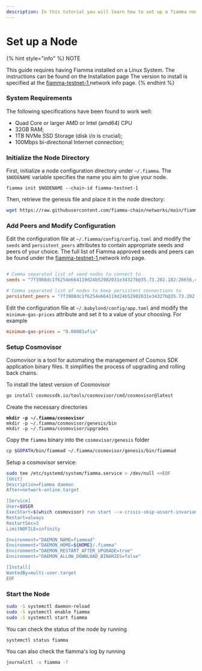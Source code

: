 ```yaml
---
description: In this tutorial you will learn how to set up a fiamma node
---
```


# Set up a Node

{% hint style="info" %}
NOTE

This guide requires having Fiamma installed on a Linux System. The instructions can be found on the Installation page The version to install is specified at the [fiamma-testnet-1 ](https://github.com/fiamma-chain/networks/tree/main/fiamma-testnet-1)network info page.
{% endhint %}

### System Requirements

The following specifications have been found to work well:

* Quad Core or larger AMD or Intel (amd64) CPU
* 32GB RAM;
* 1TB NVMe SSD Storage (disk i/o is crucial);
* 100Mbps bi-directional Internet connection;

### Initialize the Node Directory <a href="#id-1-initialize-the-node-directory" id="id-1-initialize-the-node-directory"></a>

First, initialize a node configuration directory under `~/.fiamma`. The `$NODENAME` variable specifies the name you aim to give your node.

```shell
fiamma init $NODENAME --chain-id fiamma-testnet-1
```

Then, retrieve the genesis file and place it in the node directory:

```bash
wget https://raw.githubusercontent.com/fiamma-chain/networks/main/fiamma-testnet-1/genesis.json -O ~/.fiamma/config/genesis.json
```

### Add Peers and Modify Configuration <a href="#id-2-add-peers-and-modify-configuration" id="id-2-add-peers-and-modify-configuration"></a>

Edit the configuration file at `~/.fiamma/config/config.toml` and modify the `seeds` and `persistent_peers` attributes to contain appropriate seeds and peers of your choice. The full list of Fiamma approved seeds and peers can be found under the [fiamma-testnet-1 ](https://github.com/fiamma-chain/networks/tree/main/fiamma-testnet-1) network info page.

```toml

# Comma separated list of seed nodes to connect to
seeds = "7f3988dc1f6254e664119d24b52982031e34327b@35.73.202.182:26656,40449ad696760c0d1b675c2741e846b5d08235a3@18.182.20.173:26656"

# Comma separated list of nodes to keep persistent connections to
persistent_peers = "7f3988dc1f6254e664119d24b52982031e34327b@35.73.202.182:26656,40449ad696760c0d1b675c2741e846b5d08235a3@18.182.20.173:26656"
```

Edit the configuration file at `~/.babylond/config/app.toml` and modify the `minimum-gas-prices` attribute and set it to a value of your choosing. For example

```toml
minimum-gas-prices = "0.00001ufia"
```

### Setup Cosmovisor <a href="#id-3-setup-cosmovisor" id="id-3-setup-cosmovisor"></a>

Cosmovisor is a tool for automating the management of Cosmos SDK application binary files. It simplifies the process of upgrading and rolling back chains.

To install the latest version of Cosmovisor

```bash
go install cosmossdk.io/tools/cosmovisor/cmd/cosmovisor@latest
```

Create the necessary directories

<pre class="language-bash"><code class="lang-bash"><strong>mkdir -p ~/.fiamma/cosmovisor
</strong>mkdir -p ~/.fiamma/cosmovisor/genesis/bin
mkdir -p ~/.fiamma/cosmovisor/upgrades
</code></pre>

Copy the `fiamma` binary into the `cosmovisor/genesis` folder

```bash
cp $GOPATH/bin/fiammad ~/.fiamma/cosmovisor/genesis/bin/fiammad
```

Setup a cosmovisor service:

```bash
sudo tee /etc/systemd/system/fiamma.service > /dev/null <<EOF
[Unit]
Description=Fiamma daemon
After=network-online.target

[Service]
User=$USER
ExecStart=$(which cosmovisor) run start --x-crisis-skip-assert-invariants
Restart=always
RestartSec=3
LimitNOFILE=infinity

Environment="DAEMON_NAME=fiammad"
Environment="DAEMON_HOME=${HOME}/.fiamma"
Environment="DAEMON_RESTART_AFTER_UPGRADE=true"
Environment="DAEMON_ALLOW_DOWNLOAD_BINARIES=false"

[Install]
WantedBy=multi-user.target
EOF
```

### Start the Node <a href="#id-4-start-the-node" id="id-4-start-the-node"></a>

```bash
sudo -S systemctl daemon-reload
sudo -S systemctl enable fiamma
sudo -S systemctl start fiamma
```

You can check the status of the node by running

```bash
systemctl status fiamma
```

You can also check the fiamma's log by running

```bash
journalctl -u fiamma -f
```
